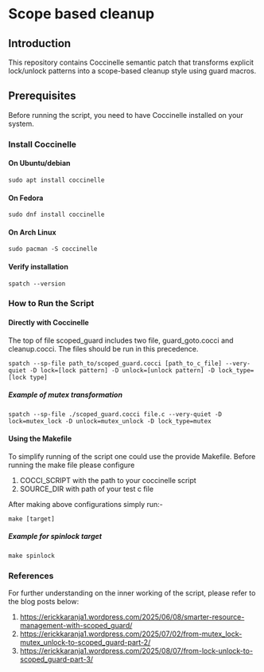 # Scope based cleanup
## Introduction
This repository contains Coccinelle semantic patch
that transforms explicit lock/unlock patterns into a scope-based
cleanup style using guard macros.
## Prerequisites
Before running the script, you need to have Coccinelle installed on your system.
### Install Coccinelle
#### On Ubuntu/debian
```
sudo apt install coccinelle
```
#### On Fedora
```
sudo dnf install coccinelle
```
#### On Arch Linux
```
sudo pacman -S coccinelle
```
#### Verify installation
``` 
spatch --version
```
### How to Run the Script
#### Directly with Coccinelle
The top of file scoped_guard includes two file, guard_goto.cocci
and cleanup.cocci. The files should be run in this precedence.
```
spatch --sp-file path_to/scoped_guard.cocci [path_to_c_file] --very-quiet -D lock=[lock pattern] -D unlock=[unlock pattern] -D lock_type=[lock type]
```
##### Example of mutex transformation
```
spatch --sp-file ./scoped_guard.cocci file.c --very-quiet -D lock=mutex_lock -D unlock=mutex_unlock -D lock_type=mutex
```
#### Using the Makefile
To simplify running of the script one could use the provide Makefile.
Before running the make file please configure 
 1. COCCI_SCRIPT with the path to your coccinelle script
 2. SOURCE_DIR with path of your test c file

After making above configurations simply run:-
```
make [target]
```
##### Example for spinlock target
```
make spinlock
```
### References
For further understanding on the inner working of the script, please refer
to the blog posts below:
 1. https://erickkaranja1.wordpress.com/2025/06/08/smarter-resource-management-with-scoped_guard/
 2. https://erickkaranja1.wordpress.com/2025/07/02/from-mutex_lock-mutex_unlock-to-scoped_guard-part-2/
 3. https://erickkaranja1.wordpress.com/2025/08/07/from-lock-unlock-to-scoped_guard-part-3/
